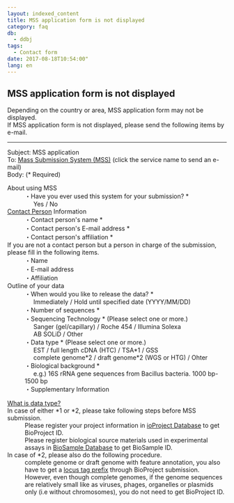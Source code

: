 ```yaml
---
layout: indexed_content
title: MSS application form is not displayed
category: faq
db:
  - ddbj
tags: 
  - Contact form
date: 2017-08-18T10:54:00"
lang: en
---
```


## MSS application form is not displayed

<p>Depending on the country or area, MSS application form may not be displayed.<br>If MSS application form is not displayed, please send the following items by e-mail.</p>
<hr>
<p><span class="bold">Subject</span>: MSS application<br><span class="bold">To</span>: <a href="mailto:mass@ddbj.nig.ac.jp">Mass Submission System (MSS)</a> (click the service name to send an e-mail)<br><span class="bold">Body</span>: (<span class="red">*</span> Required)</p>
<dl><dt>About using MSS</dt>
  <dd>・Have you ever used this system for your submission? <span class="red">*</span><br><span style="margin-left: 20px">Yes / No</span></dd><dt><a href="/ddbj/services/index.html#contact">Contact Person</a> Information</dt>
  <dd>・Contact person's name <span class="red">*</span></dd>
  <dd>・Contact person's E-mail address <span class="red">*</span></dd>
  <dd>・Contact person's affiliation <span class="red">*</span></dd><dt>If you are not a contact person but a person in charge of the submission, please fill in the following items.</dt>
  <dd>・Name</dd>
  <dd>・E-mail address</dd>
  <dd>・Affiliation</dd><dt>Outline of your data</dt>
  <dd>・When would you like to release the data? <span class="red">*</span><br><span style="margin-left: 20px">Immediately / Hold until specified date (YYYY/MM/DD)</span></dd>
  <dd>・Number of sequences <span class="red">*</span></dd>
  <dd>・Sequencing Technology <span class="red">*</span> (Please select one or more.)<br><span style="margin-left: 20px">Sanger (gel/capillary) / Roche 454 / Illumina Solexa</span><br><span style="margin-left: 20px">AB SOLiD / Other</span></dd>
  <dd>・Data type <span class="red">*</span> (Please select one or more.)<br><span style="margin-left: 20px">EST / full length cDNA (HTC) / TSA*1 / GSS</span><br><span style="margin-left: 20px">complete genome*2 / draft genome*2 (WGS or HTG) / Ohter</span></dd>
  <dd>・Biological background <span class="red">*</span><br><span style="margin-left: 20px">e.g.) 16S rRNA gene sequences from Bacillus bacteria. 1000 bp-1500 bp</span></dd>
  <dd>・Supplementary Information</dd>
</dl>
<div class="attention no_color">
  <dl><dt><a href="/documents/documents/data-categories-e.html">What is data type?</a></dt><dt>In case of either *1 or *2, please take following steps before MSS submission.</dt>
    <dd>Please register your project information in <a href="/bioproject/index-e.html">ioProject Database</a> to get BioProject ID.</dd>
    <dd>Please register biological source materials used in experimental assays in <a href="/biosample/index-e.html">BioSample Database</a> to get BioSample ID.</dd><dt>In case of *2, please also do the following procedure.</dt>
    <dd>complete genome or draft genome with feature annotation, you also have to get a <a href="/ddbj/locus_tag-e.html">locus tag prefix</a> through BioProject submission.</dd>
    <dd>However, even though complete genomes, if the genome sequences are relatively small like as viruses, phages, organelles or plasmids only (i.e without chromosomes), you do not need to get BioProject ID.</dd>
  </dl>
</div>
